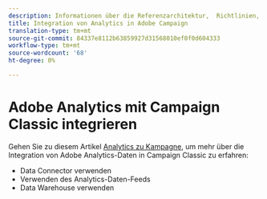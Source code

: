 ```yaml
---
description: Informationen über die Referenzarchitektur, ​ Richtlinien, Konfigurationsschritte und Tests, die Implementierungsspezialisten bei der Integration von Adobe Analytics in Adobe Campaign befolgen müssen.
title: Integration von Analytics in Adobe Campaign
translation-type: tm+mt
source-git-commit: 84337e8112b63859927d31568010ef0f0d604333
workflow-type: tm+mt
source-wordcount: '68'
ht-degree: 0%

---
```



# Adobe Analytics mit Campaign Classic integrieren

Gehen Sie zu diesem Artikel [Analytics zu Kampagne](https://helpx.adobe.com/marketing-cloud/how-to/analytics-ac.html), um mehr über die Integration von Adobe Analytics-Daten in Campaign Classic zu erfahren:

* Data Connector verwenden
* Verwenden des Analytics-Daten-Feeds
* Data Warehouse verwenden